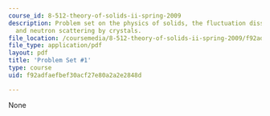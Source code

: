 ```yaml
---
course_id: 8-512-theory-of-solids-ii-spring-2009
description: Problem set on the physics of solids, the fluctuation dissipation theorem,
  and neutron scattering by crystals.
file_location: /coursemedia/8-512-theory-of-solids-ii-spring-2009/f92adfaefbef30acf27e80a2a2e2848d_MIT8_512s09_2004_pset01.pdf
file_type: application/pdf
layout: pdf
title: 'Problem Set #1'
type: course
uid: f92adfaefbef30acf27e80a2a2e2848d

---
```

None